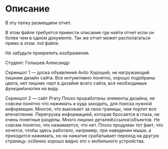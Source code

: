 # Описание
В эту папку размещаем отчет. 

В этом файле требуется привести описание где найти отчет если он более чем в одном документе.
Так же отчет может располагаться прямо в этом .md файле.

Не забудьте прикрепить изображения.

Студент: Голышев Александр

Скриншот 1 — доска объявлений Avito
Хороший, не нагружающий лишним дизайн сайта. Все интуиктивно понятно, хорошо подобраны цвета, нет лишних черт в дизайне всего сайта, все необходимые функции\кнопки на виду.

Скриншот 2 — сайт Ргату
Плохо проработаны элементы дизайна, не совсем понятно что нажимать и куда заходить, для поиска нужной информации. Многое, что выезжает за свои границы, чем портит все впечатление. Перегрузка информацией, которая бросается в глаза, не очень понятные разделы. Много лишних деталей\ссылок\объектов. Не совсем понятно, что нажимается, что нет. Плохо продуман тот факт, что хочется, чтобы здесь работало, например, при наведении мыши, а приходится нажимать, но на нажатие срабатывает переход на другую страницу: осбенно хорошо видно это с мобильного устройства.
